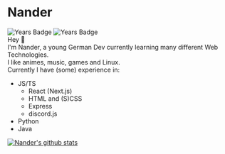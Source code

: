 # Nander
![Years Badge](https://badges.pufler.dev/years/nanderLP?style=for-the-badge)
![Years Badge](https://badges.pufler.dev/repos/nanderLP?style=for-the-badge)  
Hey 👋  
I'm Nander, a young German Dev currently learning many different Web Technologies.  
I like animes, music, games and Linux.  
Currently I have (some) experience in:
- JS/TS
    - React (Next.js)
    - HTML and (S)CSS
    - Express
    - discord.js
- Python
- Java

[![Nander's github stats](https://github-readme-stats.vercel.app/api?username=nanderLP&theme=tokyonight)](https://github.com/nanderLP)
